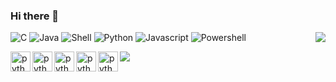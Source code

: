 ### Hi there 👋

![C](https://img.shields.io/badge/-C-192133?style=flat-square&logo=C&logoColor=white)<img align="right" src="https://github-readme-stats.anuraghazra1.vercel.app/api/top-langs/?username=JohnRyk&layout=compact&hide_border=true&theme=vue-dark" />
![Java](https://img.shields.io/badge/-Java-192133?style=flat-square&logo=java&logoColor=white)
![Shell](https://img.shields.io/badge/-Shell-192133?style=flat-square&logo=Shell&logoColor=white)
![Python](https://img.shields.io/badge/-Python-192133?style=flat-square&logo=python&logoColor=white)
![Javascript](https://img.shields.io/badge/-Javascript-192133?style=flat-square&logo=javascript&logoColor=white)
![Powershell](https://img.shields.io/badge/-Powershell-192133?style=flat-square&logo=Powershell&logoColor=white)

<img src="https://www.vectorlogo.zone/logos/linux/linux-icon.svg" align="left" width="32" title="python"><img src="https://www.vectorlogo.zone/logos/raspberrypi/raspberrypi-icon.svg" align="left" width="32" title="python"><img src="https://www.vectorlogo.zone/logos/php/php-icon.svg" align="left" width="32" title="python"><img src="https://www.vectorlogo.zone/logos/android/android-icon.svg" align="left" width="32" title="python"><img src="https://www.vectorlogo.zone/logos/google_chrome/google_chrome-icon.svg" align="left" width="32" title="python">

<img align="center" src="https://github-readme-stats.vercel.app/api?username=JohnRyk&hide=contribs&include_all_commits=true&count_private-true&custom_title=JohnRyk's%20GitHub%20Stats&line_height=25&show_icons=true&hide_border=true&bg_color=192133&title_color=efb752&icon_color=efb752&text_color=70bed9">
